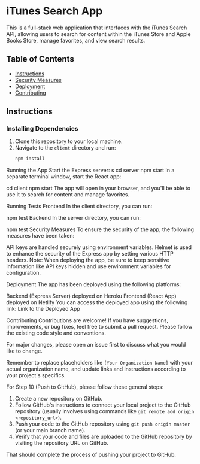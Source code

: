# iTunes Search App

This is a full-stack web application that interfaces with the iTunes Search API, allowing users to search for content within the iTunes Store and Apple Books Store, manage favorites, and view search results.

## Table of Contents

- [Instructions](#instructions)
- [Security Measures](#security-measures)
- [Deployment](#deployment)
- [Contributing](#contributing)

## Instructions

### Installing Dependencies

1. Clone this repository to your local machine.
2. Navigate to the `client` directory and run:
   ```sh
   npm install
Running the App
Start the Express server:
s
cd server
npm start
In a separate terminal window, start the React app:

cd client
npm start
The app will open in your browser, and you'll be able to use it to search for content and manage favorites.

Running Tests
Frontend
In the client directory, you can run:


npm test
Backend
In the server directory, you can run:


npm test
Security Measures
To ensure the security of the app, the following measures have been taken:

API keys are handled securely using environment variables.
Helmet is used to enhance the security of the Express app by setting various HTTP headers.
Note: When deploying the app, be sure to keep sensitive information like API keys hidden and use environment variables for configuration.

Deployment
The app has been deployed using the following platforms:

Backend (Express Server) deployed on Heroku
Frontend (React App) deployed on Netlify
You can access the deployed app using the following link: Link to the Deployed App

Contributing
Contributions are welcome! If you have suggestions, improvements, or bug fixes, feel free to submit a pull request. Please follow the existing code style and conventions.

For major changes, please open an issue first to discuss what you would like to change.


Remember to replace placeholders like `[Your Organization Name]` with your actual organization name, and update links and instructions according to your project's specifics.

For Step 10 (Push to GitHub), please follow these general steps:

1. Create a new repository on GitHub.
2. Follow GitHub's instructions to connect your local project to the GitHub repository (usually involves using commands like `git remote add origin <repository_url>`).
3. Push your code to the GitHub repository using `git push origin master` (or your main branch name).
4. Verify that your code and files are uploaded to the GitHub repository by visiting the repository URL on GitHub.

That should complete the process of pushing your project to GitHub.
